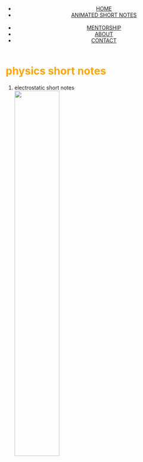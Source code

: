 <html lang="en">
<head>
<title> free mentorship for jee</title>
<style>




ul{
float:center;
list-style-type:none;
margin: 2px 2px 4px 4px;


}

ul li{
display:inline-block;

}

ul li a{
text-decoration:none;
color:black;
border: 1px solid black;
transition: 0.6s ease;
margin: 5px 5px 5px 5px

}
ul li a:hover{
color:white;
background-color:red;

}

ul li .a1{
margin: 2px 2px;

p}
.h1{
color:orange;


}






</style>




</head>






<body>
<header>



<div class="main">
<ul>
<li class="a1"> <a  href="#" >HOME</a> </li>
<li class="a2"> <a href="#" > ANIMATED SHORT NOTES</a> </li>
<br>

<li class="a3"> <a href="#" >MENTORSHIP</a> </li>
<li class="a4"> <a href="#" >ABOUT</a> </li>
<li class="a5"> <a href="#" >CONTACT</a> </li>
</ul>

</div>






</header>

<h1 class="h1"> physics short notes</h1>
<ol>
<li>electrostatic short notes</li>
 <img  width="50%" align="center" src="https://drive.google.com/file/d/1PO_PKM-B4Y_sfLDZQj4uWf6Wrbi2uctp/view?usp=drivesdk">

</ol>



</body>




</html>

